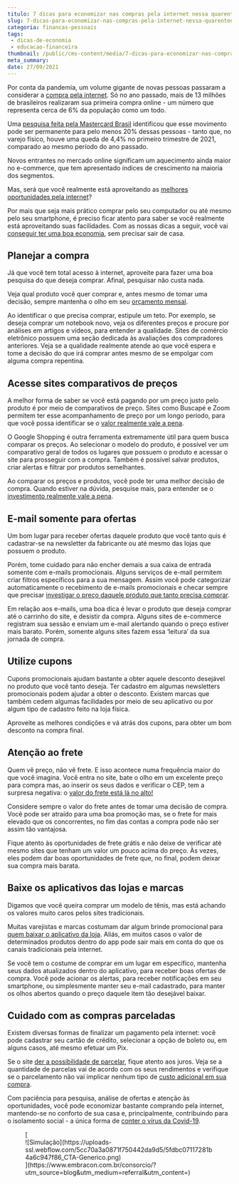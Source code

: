 ```yaml
---
titulo: 7 dicas para economizar nas compras pela internet nessa quarentena
slug: 7-dicas-para-economizar-nas-compras-pela-internet-nessa-quarentena
categoria: financas-pessoais
tags:
 - dicas-de-economia
 - educacao-financeira
thumbnail: /public/cms-content/media/7-dicas-para-economizar-nas-compras-pela-internet-nessa-quarentena.jpg
meta_summary: 
date: 27/09/2021
---
```

Por conta da pandemia, um volume gigante de novas pessoas passaram a considerar a [compra pela internet](https://www.embracon.com.br/blog/habitos-de-consumo-antes-durante-e-pos-pandemia). Só no ano passado, mais de 13 milhões de brasileiros realizaram sua primeira compra online - um número que representa cerca de 6% da população como um todo.

Uma [pesquisa feita pela Mastercard Brasil](https://www1.folha.uol.com.br/mercado/2021/05/novos-empresarios-abrem-negocios-direto-no-online.shtml?utm_source=newsletter&utm_medium=email&utm_campaign=newsmercado) identificou que esse movimento pode ser permanente para pelo menos 20% dessas pessoas - tanto que, no varejo físico, houve uma queda de 4,4% no primeiro trimestre de 2021, comparado ao mesmo período do ano passado.

Novos entrantes no mercado online significam um aquecimento ainda maior no e-commerce, que tem apresentado índices de crescimento na maioria dos segmentos.

Mas, será que você realmente está aproveitando as [melhores oportunidades pela internet](https://www.embracon.com.br/blog/como-guardar-dinheiro-em-tempos-de-pandemia)?

Por mais que seja mais prático comprar pelo seu computador ou até mesmo pelo seu smartphone, é preciso ficar atento para saber se você realmente está aproveitando suas facilidades. Com as nossas dicas a seguir, você vai [conseguir ter uma boa economia](https://www.embracon.com.br/blog/10-importantes-dicas-para-economizar-nas-compras-de-casa), sem precisar sair de casa.

Planejar a compra 
------------------

Já que você tem total acesso à internet, aproveite para fazer uma boa pesquisa do que deseja comprar. Afinal, pesquisar não custa nada.

Veja qual produto você quer comprar e, antes mesmo de tomar uma decisão, sempre mantenha o olho em seu [orçamento mensal](https://www.embracon.com.br/blog/como-fazer-um-orcamento-familiar-sem-erro).

Ao identificar o que precisa comprar, estipule um teto. Por exemplo, se deseja comprar um notebook novo, veja os diferentes preços e procure por análises em artigos e vídeos, para entender a qualidade. Sites de comércio eletrônico possuem uma seção dedicada às avaliações dos compradores anteriores. Veja se a qualidade realmente atende ao que você espera e tome a decisão do que irá comprar antes mesmo de se empolgar com alguma compra repentina.

Acesse sites comparativos de preços 
------------------------------------

A melhor forma de saber se você está pagando por um preço justo pelo produto é por meio de comparativos de preço. Sites como Buscapé e Zoom permitem ter esse acompanhamento de preço por um longo período, para que você possa identificar se o [valor realmente vale a pena](https://www.embracon.com.br/blog/afinal-quais-sao-as-diferencas-entre-poupar-economizar-e-investir).

O Google Shopping é outra ferramenta extremamente útil para quem busca comparar os preços. Ao selecionar o modelo do produto, é possível ver um comparativo geral de todos os lugares que possuem o produto e acessar o site para prosseguir com a compra. Também é possível salvar produtos, criar alertas e filtrar por produtos semelhantes.

Ao comparar os preços e produtos, você pode ter uma melhor decisão de compra. Quando estiver na dúvida, pesquise mais, para entender se o [investimento realmente vale a pena](https://www.embracon.com.br/blog/8-motivos-que-comprovam-que-consorcio-e-investimento).

E-mail somente para ofertas 
----------------------------

Um bom lugar para receber ofertas daquele produto que você tanto quis é cadastrar-se na newsletter da fabricante ou até mesmo das lojas que possuem o produto.

Porém, tome cuidado para não encher demais a sua caixa de entrada somente com e-mails promocionais. Alguns serviços de e-mail permitem criar filtros específicos para a sua mensagem. Assim você pode categorizar automaticamente o recebimento de e-mails promocionais e checar sempre que precisar [investigar o preço daquele produto que tanto precisa comprar](https://www.embracon.com.br/blog/4-dicas-para-conseguir-uma-boa-negociacao-na-hora-de-adquirir-o-seu-bem).

Em relação aos e-mails, uma boa dica é levar o produto que deseja comprar até o carrinho do site, e desistir da compra. Alguns sites de e-commerce registram sua sessão e enviam um e-mail alertando quando o preço estiver mais barato. Porém, somente alguns sites fazem essa ‘leitura’ da sua jornada de compra.

Utilize cupons 
---------------

Cupons promocionais ajudam bastante a obter aquele desconto desejável no produto que você tanto deseja. Ter cadastro em algumas newsletters promocionais podem ajudar a obter o desconto. Existem marcas que também cedem algumas facilidades por meio de seu aplicativo ou por algum tipo de cadastro feito na loja física.

Aproveite as melhores condições e vá atrás dos cupons, para obter um bom desconto na compra final.

Atenção ao frete 
-----------------

Quem vê preço, não vê frete. E isso acontece numa frequência maior do que você imagina. Você entra no site, bate o olho em um excelente preço para compra mas, ao inserir os seus dados e verificar o CEP, tem a surpresa negativa: o [valor do frete está lá no alto!](https://www.embracon.com.br/blog/14-dicas-de-economia-para-colocar-em-pratica)

Considere sempre o valor do frete antes de tomar uma decisão de compra. Você pode ser atraído para uma boa promoção mas, se o frete for mais elevado que os concorrentes, no fim das contas a compra pode não ser assim tão vantajosa.

Fique atento às oportunidades de frete grátis e não deixe de verificar até mesmo sites que tenham um valor um pouco acima do preço. Às vezes, eles podem dar boas oportunidades de frete que, no final, podem deixar sua compra mais barata.

Baixe os aplicativos das lojas e marcas 
----------------------------------------

Digamos que você queira comprar um modelo de tênis, mas está achando os valores muito caros pelos sites tradicionais.

Muitas varejistas e marcas costumam dar algum brinde promocional para [quem baixar o aplicativo da loja](https://www.embracon.com.br/blog/4-aplicativos-de-financas-para-te-ajudar-a-economizar-mais-dinheiro). Aliás, em muitos casos o valor de determinados produtos dentro do app pode sair mais em conta do que os canais tradicionais pela internet.

Se você tem o costume de comprar em um lugar em específico, mantenha seus dados atualizados dentro do aplicativo, para receber boas ofertas de compra. Você pode acionar os alertas, para receber notificações em seu smartphone, ou simplesmente manter seu e-mail cadastrado, para manter os olhos abertos quando o preço daquele item tão desejável baixar.

Cuidado com as compras parceladas 
----------------------------------

Existem diversas formas de finalizar um pagamento pela internet: você pode cadastrar seu cartão de crédito, selecionar a opção de boleto ou, em alguns casos, até mesmo efetuar um Pix.

Se o site [der a possibilidade de parcelar](https://www.embracon.com.br/blog/pagar-a-vista-ou-parcelado-o-que-e-melhor), fique atento aos juros. Veja se a quantidade de parcelas vai de acordo com os seus rendimentos e verifique se o parcelamento não vai implicar nenhum tipo de [custo adicional em sua compra](https://www.embracon.com.br/blog/como-os-juros-afetam-a-sua-vida).

Com paciência para pesquisa, análise de ofertas e atenção às oportunidades, você pode economizar bastante comprando pela internet, mantendo-se no conforto de sua casa e, principalmente, contribuindo para o isolamento social - a única forma de [conter o vírus da Covid-19](https://www.embracon.com.br/blog/35-coisas-para-fazer-quando-a-pandemia-passar).

<figure class="w-richtext-figure-type-image w-richtext-align-center">[<div>![Simulação](https://uploads-ssl.webflow.com/5cc70a3a0871f750442da9d5/5fdbc07117281b4a6c947f86_CTA-Generico.png)</div>](https://www.embracon.com.br/consorcio/?utm_source=blog&utm_medium=referral&utm_content=)</figure>
